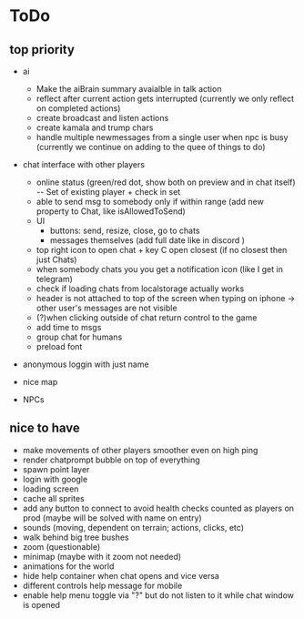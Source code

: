# ToDo

## top priority

- ai

  - Make the aiBrain summary avaialble in talk action
  - reflect after current action gets interrupted (currently we only reflect on completed actions)
  - create broadcast and listen actions
  - create kamala and trump chars
  - handle multiple newmessages from a single user when npc is busy (currently we continue on adding to the quee of things to do)

- chat interface with other players
  - online status (green/red dot, show both on preview and in chat itself) -- Set of existing player + check in set
  - able to send msg to somebody only if within range (add new property to Chat, like isAllowedToSend)
  - UI
    - buttons: send, resize, close, go to chats
    - messages themselves (add full date like in discord )
  - top right icon to open chat + key C open closest (if no closest then just Chats)
  - when somebody chats you you get a notification icon (like I get in telegram)
  - check if loading chats from localstorage actually works
  - header is not attached to top of the screen when typing on iphone -> other user's messages are not visible
  - (?)when clicking outside of chat return control to the game
  - add time to msgs
  - group chat for humans
  - preload font
- anonymous loggin with just name
- nice map
- NPCs

## nice to have

- make movements of other players smoother even on high ping
- render chatprompt bubble on top of everything
- spawn point layer
- login with google
- loading screen
- cache all sprites
- add any button to connect to avoid health checks counted as players on prod (maybe will be solved with name on entry)
- sounds (moving, dependent on terrain; actions, clicks, etc)
- walk behind big tree bushes
- zoom (questionable)
- minimap (maybe with it zoom not needed)
- animations for the world
- hide help container when chat opens and vice versa
- different controls help message for mobile
- enable help menu toggle via "?" but do not listen to it while chat window is opened
